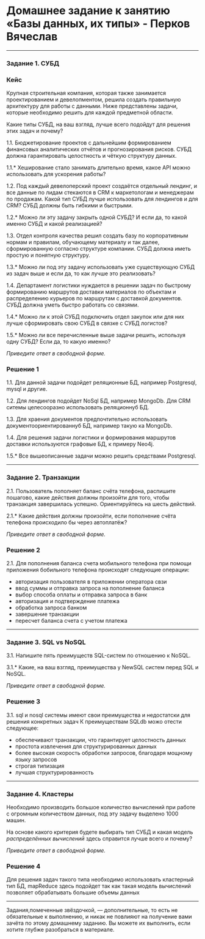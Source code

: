 # Домашнее задание к занятию «Базы данных, их типы» - Перков Вячеслав

---


### Задание 1. СУБД

### Кейс
Крупная строительная компания, которая также занимается проектированием и девелопментом, решила создать 
правильную архитектуру для работы с данными. Ниже представлены задачи, которые необходимо решить для
каждой предметной области. 

Какие типы СУБД, на ваш взгляд, лучше всего подойдут для решения этих задач и почему? 
 
1.1. Бюджетирование проектов с дальнейшим формированием финансовых аналитических отчётов и прогнозирования рисков.
СУБД должна гарантировать целостность и чёткую структуру данных.

1.1.* Хеширование стало занимать длительно время, какое API можно использовать для ускорения работы? 

1.2. Под каждый девелоперский проект создаётся отдельный лендинг, и все данные по лидам стекаются в CRM к 
маркетологам и менеджерам по продажам. Какой тип СУБД лучше использовать для лендингов и для CRM? 
СУБД должны быть гибкими и быстрыми.

1.2.* Можно ли эту задачу закрыть одной СУБД? И если да, то какой именно СУБД и какой реализацией?

1.3. Отдел контроля качества решил создать базу по корпоративным нормам и правилам, обучающему материалу 
и так далее, сформированную согласно структуре компании. СУБД должна иметь простую и понятную структуру.

1.3.* Можно ли под эту задачу использовать уже существующую СУБД из задач выше и если да, то как лучше это 
реализовать?

1.4. Департамент логистики нуждается в решении задач по быстрому формированию маршрутов доставки материалов 
по объектам и распределению курьеров по маршрутам с доставкой документов. СУБД должна уметь быстро работать
со связями.

1.4.* Можно ли к этой СУБД подключить отдел закупок или для них лучше сформировать свою СУБД в связке с СУБД 
логистов?

1.5.* Можно ли все перечисленные выше задачи решить, используя одну СУБД? Если да, то какую именно?

*Приведите ответ в свободной форме.*



### Решение 1

1.1. Для данной задачи подойдет реляционные БД, например Postgresql, mysql и другие.   

1.2. Для лендингов подойдет NoSql БД, например MongoDb. Для CRM ситемы целесооразно использовать реляционнуб БД.   

1.3. Для храения документов предпочтительно использовать документоориентированнуб БД, например такую ка MongoDb.  

1.4. Для решения задачи логистики и формирования маршрутов доставки используются графовые БД, к примеру Neo4j.

1.5.* Все вышеописанные задачи можно решить средствами Postgresql.   

---

### Задание 2. Транзакции

2.1. Пользователь пополняет баланс счёта телефона, распишите пошагово, какие действия должны произойти для того, чтобы 
транзакция завершилась успешно. Ориентируйтесь на шесть действий.

2.1.* Какие действия должны произойти, если пополнение счёта телефона происходило бы через автоплатёж?

*Приведите ответ в свободной форме.*

### Решение 2   

2.1. Для пополнения баланса счета мобильного телефона при помощи приложения бобильного телефона происходят следующие операции:
 - авторизация пользователя в приложении оператора свзи
 - ввод суммы и отправка запроса на пополнение баланса 
 - выбор способа оплаты и отправка запроса в банк
 - авторизация и подтверждение платежа
 - обработка запроса банком
 - завершение транзакции
 - пересчет баланса счета с учетом платежа 

---

### Задание 3. SQL vs NoSQL

3.1. Напишите пять преимуществ SQL-систем по отношению к NoSQL. 

3.1.* Какие, на ваш взгляд, преимущества у NewSQL систем перед SQL и NoSQL.

*Приведите ответ в свободной форме.*

### Решение 3   
3.1. sql и nosql системы имеют свои преимущества и недостатски для решения конкретных задач
К преимуществам SQLdb можо отести следующее:
 - обеспечивают транзакции, что гарантирует целостность данных
 - простота извлечения для структурированных данных
 - более высокая скорость обработки запросов, благодаря мощному языку запросов
 - строгая типизация
 - лучшая структурированность

---

### Задание 4. Кластеры

Необходимо производить большое количество вычислений при работе с огромным количеством данных, под эту задачу 
выделено 1000 машин. 

На основе какого критерия будете выбирать тип СУБД и какая модель *распределённых вычислений* 
здесь справится лучше всего и почему?

*Приведите ответ в свободной форме.*

### Решение 4   

Для решения задач такого типа необходимо использовать кластерный тип БД, mapReduce здесь подойдет так как такая модель вычислений позволяет обрабатывать большие объемы данных


---

Задания,помеченные звёздочкой, — дополнительные, то есть не обязательные к выполнению, и никак не повлияют на получение вами зачёта по этому домашнему заданию. Вы можете их выполнить, если хотите глубже разобраться в материале.
